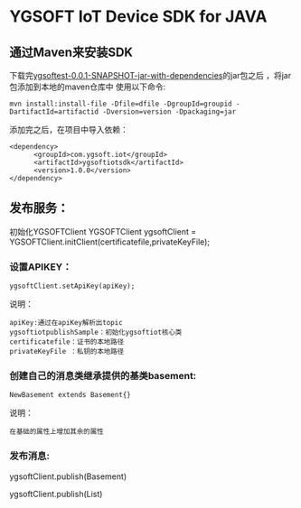# YGSOFT IoT Device SDK for JAVA

## 通过Maven来安装SDK

下载完[ygsoftest-0.0.1-SNAPSHOT-jar-with-dependencies](https://github.com/ygbdaas/YGMQTTSample/raw/master/ygsoftest-0.0.1-SNAPSHOT-jar-with-dependencies.jar)的jar包之后 ，将jar包添加到本地的maven仓库中
使用以下命令:
```
mvn install:install-file -Dfile=dfile -DgroupId=groupid -DartifactId=artifactid -Dversion=version -Dpackaging=jar
```

添加完之后，在项目中导入依赖：
```
<dependency>
      <groupId>com.ygsoft.iot</groupId>
      <artifactId>ygsoftiotsdk</artifactId>
      <version>1.0.0</version>
</dependency>
```

## 发布服务：

初始化YGSOFTClient
YGSOFTClient ygsoftClient = YGSOFTClient.initClient(certificatefile,privateKeyFile);

### 设置APIKEY：
```
ygsoftClient.setApiKey(apiKey);
```

说明：
```
apiKey:通过在apiKey解析出topic
ygsoftiotpublishSample：初始化ygsoftiot核心类
certificatefile：证书的本地路径
privateKeyFile ：私钥的本地路径
```

### 创建自己的消息类继承提供的基类basement:
```
NewBasement extends Basement{}
```

说明：
```
在基础的属性上增加其余的属性
```

### 发布消息:
ygsoftClient.publish(Basement)


ygsoftClient.publish(List<T extends Basement>)


